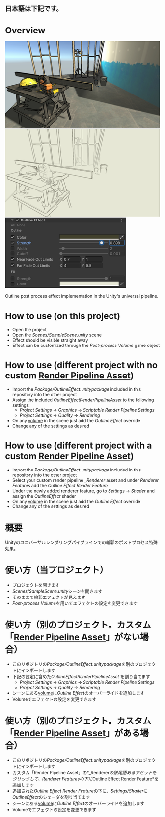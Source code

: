 ## 日本語は下記です。

# Overview
![Sample Render 01](https://github.com/Zhibade/unity-outline-effect/raw/master/Docs/Render01.jpg)
![Sample Render 02](https://github.com/Zhibade/unity-outline-effect/raw/master/Docs/Render02.jpg)
![Settings](https://github.com/Zhibade/unity-outline-effect/raw/master/Docs/Settings.jpg)

Outline post process effect implementation in the Unity's universal pipeline.


# How to use (on this project)
- Open the project
- Open the *Scenes/SampleScene.unity* scene
- Effect should be visible straight away
- Effect can be customized through the *Post-process Volume* game object


# How to use (different project with no custom [Render Pipeline Asset](https://docs.unity3d.com/Packages/com.unity.render-pipelines.universal@10.2/manual/universalrp-asset.html))
- Import the *Package/OutlineEffect.unitypackage* included in this repository into the other project
- Assign the included *OutlineEffectRenderPipelineAsset* to the following settings:
  - *Project Settings* -> *Graphics* -> *Scriptable Render Pipeline Settings*
  - *Project Settings* -> *Quality* -> *Rendering*
- On any [volume](https://docs.unity3d.com/Packages/com.unity.render-pipelines.universal@10.2/manual/Volumes.html) in the scene just add the *Outline Effect* override
- Change any of the settings as desired


# How to use (different project with a custom [Render Pipeline Asset](https://docs.unity3d.com/Packages/com.unity.render-pipelines.universal@10.2/manual/universalrp-asset.html))
- Import the *Package/OutlineEffect.unitypackage* included in this repository into the other project
- Select your custom render pipeline *_Renderer* asset and under *Renderer Features* add the *Outline Effect Render Feature*
- Under the newly added renderer feature, go to *Settings* -> *Shader* and assign the *OutlineEffect* shader 
- On any [volume](https://docs.unity3d.com/Packages/com.unity.render-pipelines.universal@10.2/manual/Volumes.html) in the scene just add the *Outline Effect* override
- Change any of the settings as desired



# 概要
Unityのユニバーサルレンダリングパイプラインでの輪郭のポストプロセス特殊効果。


# 使い方（当プロジェクト）
- プロジェクトを開きます
- *Scenes/SampleScene.unity*シーンを開きます
- そのままで輪郭エフェクトが見えます
- *Post-process Volume*を用いてエフェクトの設定を変更できます


# 使い方（別のプロジェクト。カスタム「[Render Pipeline Asset](https://docs.unity3d.com/Packages/com.unity.render-pipelines.universal@10.2/manual/universalrp-asset.html)」がない場合）
- このリポジトリの*Package/OutlineEffect.unitypackage*を別のプロジェクトにインポートします
- 下記の設定に含めた*OutlineEffectRenderPipelineAsset* を割り当てます
  - *Project Settings* -> *Graphics* -> *Scriptable Render Pipeline Settings*
  - *Project Settings* -> *Quality* -> *Rendering*
- シーンにある[volume](https://docs.unity3d.com/Packages/com.unity.render-pipelines.universal@10.2/manual/Volumes.html)に*Outline Effect*のオーバーライドを追加します
- Volumeでエフェクトの設定を変更できます


# 使い方（別のプロジェクト。カスタム「[Render Pipeline Asset](https://docs.unity3d.com/Packages/com.unity.render-pipelines.universal@10.2/manual/universalrp-asset.html)」がある場合）
- このリポジトリの*Package/OutlineEffect.unitypackage*を別のプロジェクトにインポートします
- カスタム「Render Pipeline Asset」の*_Renderer*の接尾語あるアセットをクリックして、*Renderer Features*の下に*Outline Effect Render Feature*を追加します
- 追加された*Outline Effect Render Feature*の下に、*Settings/Shader*に*OutlineEffect*のシェーダを割り当てます
- シーンにある[volume](https://docs.unity3d.com/Packages/com.unity.render-pipelines.universal@10.2/manual/Volumes.html)に*Outline Effect*のオーバーライドを追加します
- Volumeでエフェクトの設定を変更できます